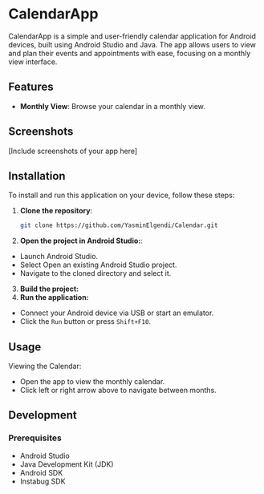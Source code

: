 # CalendarApp

CalendarApp is a simple and user-friendly calendar application for Android devices, built using Android Studio and Java. The app allows users to view and plan their events and appointments with ease, focusing on a monthly view interface.

## Features

- **Monthly View**: Browse your calendar in a monthly view.

## Screenshots

[Include screenshots of your app here]

## Installation

To install and run this application on your device, follow these steps:

1. **Clone the repository**:
   ```bash
   git clone https://github.com/YasminElgendi/Calendar.git
2. **Open the project in Android Studio:**:
- Launch Android Studio.
- Select Open an existing Android Studio project.
- Navigate to the cloned directory and select it.
3. **Build the project:**
4. **Run the application:**
- Connect your Android device via USB or start an emulator.
- Click the `Run` button or press `Shift+F10`.

## Usage
Viewing the Calendar:

- Open the app to view the monthly calendar.
- Click left or right arrow above to navigate between months.

## Development
### Prerequisites
- Android Studio
- Java Development Kit (JDK)
- Android SDK
- Instabug SDK
